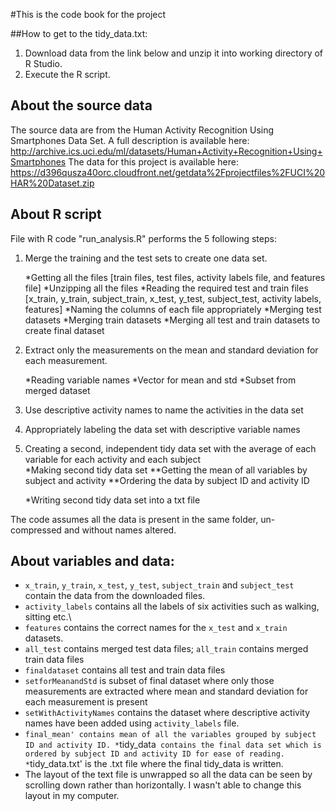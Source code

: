 #This is the code book for the project

##How to get to the tidy_data.txt:
1. Download data from the link below and unzip it into working directory of R Studio.
2. Execute the R script.

## About the source data
The source data are from the Human Activity Recognition Using Smartphones Data Set. A full description is available here:
  http://archive.ics.uci.edu/ml/datasets/Human+Activity+Recognition+Using+Smartphones
The data for this project is available here: https://d396qusza40orc.cloudfront.net/getdata%2Fprojectfiles%2FUCI%20HAR%20Dataset.zip 

## About R script
File with R code "run_analysis.R" performs the 5 following steps:  
  
  1. Merge the training and the test sets to create one data set.

      *Getting all the files [train files, test files, activity labels file, and features file]
      *Unzipping all the files
      *Reading the required test and train files [x_train, y_train, subject_train, x_test, y_test, subject_test, activity labels, features]
      *Naming the columns of each file appropriately
      *Merging test datasets
      *Merging train datasets
      *Merging all test and train datasets to create final dataset

2. Extract only the measurements on the mean and standard deviation for each measurement. 

      *Reading variable names 
      *Vector for mean and std
      *Subset from merged dataset

3. Use descriptive activity names to name the activities in the data set

4. Appropriately labeling the data set with descriptive variable names  

5. Creating a second, independent tidy data set with the average of each variable for each activity and each subject   
      *Making second tidy data set 
          **Getting the mean of all variables by subject and activity
          **Ordering the data by subject ID and activity ID

      *Writing second tidy data set into a txt file   

The code assumes all the data is present in the same folder, un-compressed and without names altered.

## About variables and data:   
* `x_train`, `y_train`, `x_test`, `y_test`, `subject_train` and `subject_test` contain the data from the downloaded files.
* `activity_labels` contains all the labels of six activities such as walking, sitting etc.\
* `features` contains the correct names for the `x_test` and `x_train` datasets. 
* `all_test` contains merged test data files;  `all_train` contains merged train data files
* `finaldataset` contains all test and train data files
* `setforMeanandStd` is subset of final dataset where only those measurements are extracted where mean and standard deviation for each measurement is present
* `setWithActivityNames` contains the dataset where descriptive activity names have been added using `activity_labels` file.
* `final_mean' contains mean of all the variables grouped by subject ID and activity ID.
*`tidy_data` contains the final data set which is ordered by subject ID and activity ID for ease of reading.
*`tidy_data.txt' is the .txt file where the final tidy_data is written. 
* The layout of the text file is unwrapped so all the data can be seen by scrolling down rather than horizontally. I wasn't able to change this layout in my computer. 
